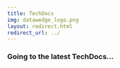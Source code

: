 ```yaml
---
title: TechDocs
img: datawedge_logo.png
layout: redirect.html
redirect_url: ../
---
```


### Going to the latest TechDocs...
